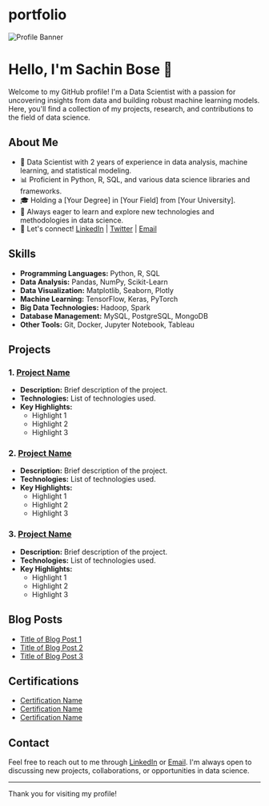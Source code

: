# portfolio
![Profile Banner](https://yourimageurl.com/banner.png)

# Hello, I'm Sachin Bose 👋

Welcome to my GitHub profile! I'm a Data Scientist with a passion for uncovering insights from data and building robust machine learning models. Here, you'll find a collection of my projects, research, and contributions to the field of data science.

## About Me

- 🌟 Data Scientist with 2 years of experience in data analysis, machine learning, and statistical modeling.
- 📊 Proficient in Python, R, SQL, and various data science libraries and frameworks.
- 🎓 Holding a [Your Degree] in [Your Field] from [Your University].
- 🧠 Always eager to learn and explore new technologies and methodologies in data science.
- 💬 Let's connect! [LinkedIn](https://linkedin.com/in/yourprofile) | [Twitter](https://twitter.com/yourprofile) | [Email](mailto:youremail@example.com)

## Skills

- **Programming Languages:** Python, R, SQL
- **Data Analysis:** Pandas, NumPy, Scikit-Learn
- **Data Visualization:** Matplotlib, Seaborn, Plotly
- **Machine Learning:** TensorFlow, Keras, PyTorch
- **Big Data Technologies:** Hadoop, Spark
- **Database Management:** MySQL, PostgreSQL, MongoDB
- **Other Tools:** Git, Docker, Jupyter Notebook, Tableau

## Projects

### 1. [Project Name](https://github.com/yourusername/project-name)
- **Description:** Brief description of the project.
- **Technologies:** List of technologies used.
- **Key Highlights:** 
  - Highlight 1
  - Highlight 2
  - Highlight 3

### 2. [Project Name](https://github.com/yourusername/project-name)
- **Description:** Brief description of the project.
- **Technologies:** List of technologies used.
- **Key Highlights:** 
  - Highlight 1
  - Highlight 2
  - Highlight 3

### 3. [Project Name](https://github.com/yourusername/project-name)
- **Description:** Brief description of the project.
- **Technologies:** List of technologies used.
- **Key Highlights:** 
  - Highlight 1
  - Highlight 2
  - Highlight 3

## Blog Posts

- [Title of Blog Post 1](https://yourblogurl.com/blog-post-1)
- [Title of Blog Post 2](https://yourblogurl.com/blog-post-2)
- [Title of Blog Post 3](https://yourblogurl.com/blog-post-3)

## Certifications

- [Certification Name](https://www.credential.net/your-certification-url)
- [Certification Name](https://www.credential.net/your-certification-url)
- [Certification Name](https://www.credential.net/your-certification-url)

## Contact

Feel free to reach out to me through [LinkedIn](https://linkedin.com/in/yourprofile) or [Email](mailto:youremail@example.com). I'm always open to discussing new projects, collaborations, or opportunities in data science.

---

Thank you for visiting my profile!

